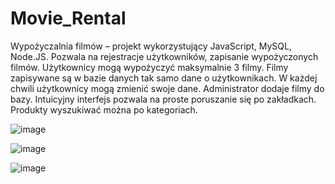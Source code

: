 ﻿# Movie_Rental

Wypożyczalnia filmów – projekt wykorzystujący JavaScript, MySQL, Node.JS. Pozwala na rejestracje użytkowników, zapisanie wypożyczonych filmów. Użytkownicy mogą wypożyczyć maksymalnie 3 filmy. Filmy zapisywane są w bazie danych tak samo dane o użytkownikach. W każdej chwili użytkownicy mogą zmienić swoje dane. Administrator dodaje filmy do bazy. Intuicyjny interfejs pozwala na proste poruszanie się po zakładkach. Produkty wyszukiwać można po kategoriach. 

![image](https://user-images.githubusercontent.com/86960387/171510901-76720021-4013-4b56-adb2-62480624b2a4.png)

![image](https://user-images.githubusercontent.com/86960387/171511003-57374dac-316b-4335-9621-9f25882443ab.png)

![image](https://user-images.githubusercontent.com/86960387/171511013-ffedf353-4235-4f6e-b4cc-16aa45f5c44e.png)
